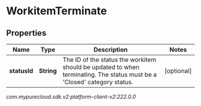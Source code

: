 # WorkitemTerminate


## Properties

| Name | Type | Description | Notes |
| ------------ | ------------- | ------------- | ------------- |
| **statusId** | **String** | The ID of the status the workitem should be updated to when terminating. The status must be a 'Closed' category status. |  [optional] |




_com.mypurecloud.sdk.v2:platform-client-v2:222.0.0_

